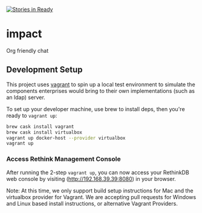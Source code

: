 [![Stories in Ready](https://badge.waffle.io/HackerHappyHour/impact.png?label=ready&title=Ready)](https://waffle.io/HackerHappyHour/impact)
# impact

Org friendly chat

## Development Setup

This project uses [vagrant](http://vagrantup.com) to spin up a local test environment to simulate the
components enterprises would bring to their own implementations (such as an ldap)
server.

To set up your developer machine, use brew to install deps, then you're ready to
`vagrant up`:

```bash
brew cask install vagrant
brew cask install virtualbox
vagrant up docker-host --provider virtualbox
vagrant up
```
### Access Rethink Management Console

After running the 2-step `vagrant up`, you can now access your RethinkDB web
console by visiting (http://192.168.39.39:8080) in your browser.

Note: At this time, we only support build setup instructions for Mac and the
virtualbox provider for Vagrant. We are accepting pull requests for Windows and
Linux based install instructions, or alternative Vagrant Providers.
